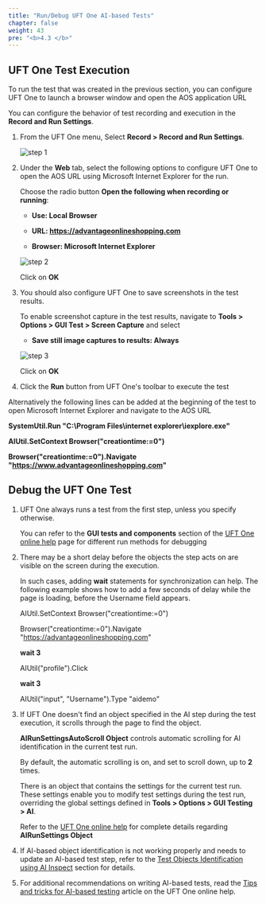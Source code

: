 ```yaml
---
title: "Run/Debug UFT One AI-based Tests"
chapter: false
weight: 43
pre: "<b>4.3 </b>"
---
```


## UFT One Test Execution

To run the test that was created in the previous section, you can configure UFT One to launch a browser window and open the AOS application URL

You can configure the behavior of test recording and execution in the **Record and Run Settings**.

1. From the UFT One menu, Select **Record > Record and Run Settings**.

	![step 1](/images/40_Create_UFT_AI_Based_Test/RnR_toolbar.png)

2. Under the **Web** tab, select the following options to configure UFT One to open the AOS URL using Microsoft Internet Explorer for the run.

	Choose the radio button **Open the following when recording or running**:

	* **Use: Local Browser**

	* **URL: https://advantageonlineshopping.com**

	* **Browser: Microsoft Internet Explorer**

	![step 2](/images/40_Create_UFT_AI_Based_Test/RnR_settings.png)

	Click on **OK** 

3. You should also configure UFT One to save screenshots in the test results. 

	To enable screenshot capture in the test results, navigate to **Tools > Options > GUI Test > Screen Capture** and select

	* **Save still image captures to results: Always**

	![step 3](/images/40_Create_UFT_AI_Based_Test/screen_capture.PNG)

	Click on **OK** 
	
4. Click the **Run** button from UFT One's toolbar to execute the test

Alternatively the following lines can be added at the beginning of the test to open Microsoft Internet Explorer and navigate to the AOS URL

**SystemUtil.Run "C:\Program Files\internet explorer\iexplore.exe"**

**AIUtil.SetContext Browser("creationtime:=0")**

**Browser("creationtime:=0").Navigate "https://www.advantageonlineshopping.com"**

## Debug the UFT One Test

1. UFT One always runs a test from the first step, unless you specify otherwise.

	You can refer to the **GUI tests and components** section of the [UFT One online help](https://admhelp.microfocus.com/uft/en/15.0-15.0.2/UFT_Help/Content/User_Guide/z_Ch_RunTestAndComps.htm#) page for different run methods for debugging

2. There may be a short delay before the objects the step acts on are visible on the screen during the execution.

	In such cases, adding **wait** statements for synchronization can help. The following example shows how to add a few seconds of delay while the page is loading, before the Username field appears.

	AIUtil.SetContext Browser("creationtime:=0")

	Browser("creationtime:=0").Navigate "https://advantageonlineshopping.com"

	**wait 3**

	AIUtil("profile").Click

	**wait 3**

	AIUtil("input", "Username").Type "aidemo"

3. If UFT One doesn't find an object specified in the AI step during the test execution, it scrolls through the page to find the object.

	**AIRunSettingsAutoScroll Object** controls automatic scrolling for AI identification in the current test run.

	By default, the automatic scrolling is on, and set to scroll down, up to **2** times.

	There is an object that contains the settings for the current test run. These settings enable you to modify test settings during the test run, overriding the global settings defined in **Tools > Options > GUI Testing > AI**.

	Refer to the [UFT One online help](https://admhelp.microfocus.com/uft/en/15.0-15.0.2/UFT_Help/Subsystems/OMRHelp/Content/AI/AIPackageLib~AIRunSettings.html?Highlight=AIUtil) for complete details regarding **AIRunSettings Object**

4. If AI-based object identification is not working properly and needs to update an AI-based test step, refer to the [Test Objects Identification using AI Inspect](/40_create_uft_ai_based_test/5_ai_inspect.html) section for details.

5. For additional recommendations on writing AI-based tests, read the [Tips and tricks for AI-based testing](https://admhelp.microfocus.com/uft/en/15.0-15.0.2/UFT_Help/Content/User_Guide/AI-based-testing-tips-and-tricks.htm) article on the UFT One online help.


